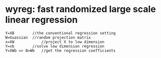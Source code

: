 # wyreg: fast randomized large scale linear regression
```
Y=XB		//the conventional regression setting
W=Guassian	//random projection matrix
x=XW	        //project X to low dimension
Y=xb		//solve low dimension regression
Y=XWb => B=Wb	//get the regression coefficients
```
